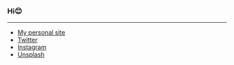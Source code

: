 ### Hi😊
---
- [My personal site](https://iavivai.com)
- [Twitter](https://twitter.com/yukitakaiha)
- [Instagram](https://instagram.com/iavivai)
- [Unsplash](https://unsplash.com/@iavivai)
